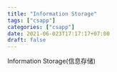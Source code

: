 ```yaml
---
title: "Information Storage"
tags: ["csapp"]
categories: ["csapp"]
date: 2021-06-023T17:17:17+07:00 
draft: false
---
```


Information Storage(信息存储)

<!--more-->
